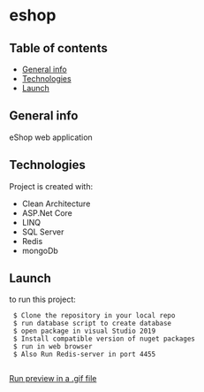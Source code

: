 # eshop

## Table of contents
* [General info](#general-info)
* [Technologies](#technologies)
* [Launch](#Launch)

## General info
eShop web application 
	
## Technologies
Project is created with:
 * Clean Architecture 
 * ASP.Net Core
 * LINQ
 * SQL Server
 * Redis
 * mongoDb
	
## Launch
to run this project:
```
 $ Clone the repository in your local repo
 $ run database script to create database
 $ open package in visual Studio 2019
 $ Install compatible version of nuget packages
 $ run in web browser
 $ Also Run Redis-server in port 4455 
 
``` 
[Run preview in a .gif file](./Help/Review.gif)
